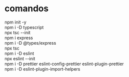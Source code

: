 # comandos
npm init -y
<br>
npm i -D typescript
<br>
npx tsc --init
<br>
npm i express
<br>
npm i -D @types/express
<br>
npx tsc
<br>
npm i -D eslint
<br>
npx eslint --init
<br>
npm i -D prettier eslint-config-prettier eslint-plugin-prettier
<br>
npm i -D eslint-plugin-import-helpers
<br>